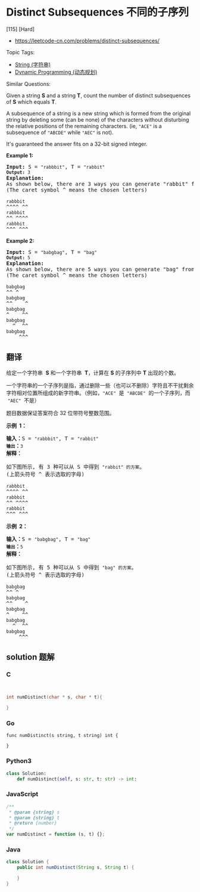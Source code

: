 # Distinct Subsequences 不同的子序列

[115] [Hard]

- https://leetcode-cn.com/problems/distinct-subsequences/

Topic Tags:

- [String (字符串)](https://leetcode-cn.com/tag/string/)
- [Dynamic Programming (动态规划)](https://leetcode-cn.com/tag/dynamic-programming/)

Similar Questions:

Given a string **S** and a string **T**, count the number of distinct subsequences of **S** which equals **T**.

A subsequence of a string is a new string which is formed from the original string by deleting some (can be none) of the characters without disturbing the relative positions of the remaining characters. (ie, `"ACE"` is a subsequence of `"ABCDE"` while `"AEC"` is not).

It's guaranteed the answer fits on a 32-bit signed integer.

**Example 1:**

<pre><strong>Input: </strong>S = <code>"rabbbit"</code>, T = <code>"rabbit"
<strong>Output:</strong>&nbsp;3
</code><strong>Explanation:</strong>
As shown below, there are 3 ways you can generate "rabbit" from S.
(The caret symbol ^ means the chosen letters)

<code>rabbbit</code>
^^^^ ^^
<code>rabbbit</code>
^^ ^^^^
<code>rabbbit</code>
^^^ ^^^
</pre>

**Example 2:**

<pre><strong>Input: </strong>S = <code>"babgbag"</code>, T = <code>"bag"
<strong>Output:</strong>&nbsp;5
</code><strong>Explanation:</strong>
As shown below, there are 5 ways you can generate "bag" from S.
(The caret symbol ^ means the chosen letters)

<code>babgbag</code>
^^ ^
<code>babgbag</code>
^^    ^
<code>babgbag</code>
^    ^^
<code>babgbag</code>
  ^  ^^
<code>babgbag</code>
    ^^^
</pre>

## 翻译

给定一个字符串  **S** 和一个字符串  **T**，计算在 **S** 的子序列中 **T** 出现的个数。

一个字符串的一个子序列是指，通过删除一些（也可以不删除）字符且不干扰剩余字符相对位置所组成的新字符串。（例如，`"ACE"`  是  `"ABCDE"`  的一个子序列，而  `"AEC"`  不是）

题目数据保证答案符合 32 位带符号整数范围。

**示例  1：**

<pre><strong>输入：</strong>S = <code>"rabbbit"</code>, T = <code>"rabbit"
<strong>输出</strong></code><strong>：</strong><code>3
</code><strong>解释：
</strong>
如下图所示, 有 3 种可以从 S 中得到 <code>"rabbit" 的方案</code>。
(上箭头符号 ^ 表示选取的字母)

<code>rabbbit</code>
^^^^ ^^
<code>rabbbit</code>
^^ ^^^^
<code>rabbbit</code>
^^^ ^^^
</pre>

**示例  2：**

<pre><strong>输入：</strong>S = <code>"babgbag"</code>, T = <code>"bag"
<strong>输出</strong></code><strong>：</strong><code>5
</code><strong>解释：
</strong>
如下图所示, 有 5 种可以从 S 中得到 <code>"bag" 的方案</code>。 
(上箭头符号 ^ 表示选取的字母)

<code>babgbag</code>
^^ ^
<code>babgbag</code>
^^    ^
<code>babgbag</code>
^    ^^
<code>babgbag</code>
  ^  ^^
<code>babgbag</code>
    ^^^</pre>

## solution 题解

### C

```c


int numDistinct(char * s, char * t){

}


```

### Go

```golang
func numDistinct(s string, t string) int {

}
```

### Python3

```python
class Solution:
    def numDistinct(self, s: str, t: str) -> int:

```

### JavaScript

```javascript
/**
 * @param {string} s
 * @param {string} t
 * @return {number}
 */
var numDistinct = function (s, t) {};
```

### Java

```java
class Solution {
    public int numDistinct(String s, String t) {

    }
}
```
